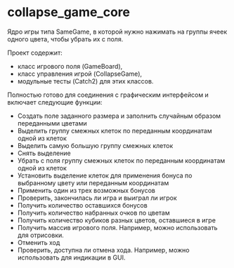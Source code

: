 # collapse_game_core

Ядро игры типа SameGame, в которой нужно нажимать на группы ячеек одного цвета, чтобы убрать их с поля.


Проект содержит: 
+ класс игрового поля (GameBoard), 
+ класс управления игрой (CollapseGame),
+ модульные тесты (Catch2) для этих классов.


Полностью готово для соединения с графическим интерфейсом и включает следующие функции:
+ Создать поле заданного размера и заполнить случайным образом переданными цветами
+ Выделить группу смежных клеток по переданным координатам одной из клеток
+ Выделить самую большую группу смежных клеток
+ Снять выделение
+ Убрать с поля группу смежных клеток по переданным координатам одной из клеток
+ Установить выделение клеток для применения бонуса по выбранному цвету или переданным координатам
+ Применить один из трех возможных бонусов
+ Проверить, закончилась ли игра и выиграл ли игрок
+ Получить количество оставшихся бонусов
+ Получить количество набранных очков по цветам
+ Получить количество кубиков разных цветов, оставшиеся в игре
+ Получить массив игрового поля. Например, можно использовать для отрисовки.
+ Отменить ход
+ Проверить, доступна ли отмена хода. Например, можно использовать для индикации в GUI.
